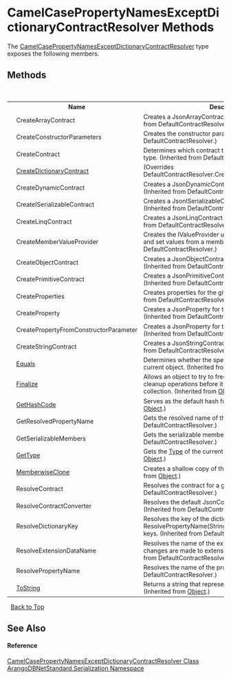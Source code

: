 # CamelCasePropertyNamesExceptDictionaryContractResolver Methods
 

The <a href="6c0e3af8-4ed4-8a7c-00e8-b34800fc0ee3">CamelCasePropertyNamesExceptDictionaryContractResolver</a> type exposes the following members.


## Methods
&nbsp;<table><tr><th></th><th>Name</th><th>Description</th></tr><tr><td>![Protected method](media/protmethod.gif "Protected method")</td><td>CreateArrayContract</td><td>
Creates a JsonArrayContract for the given type.
 (Inherited from DefaultContractResolver.)</td></tr><tr><td>![Protected method](media/protmethod.gif "Protected method")</td><td>CreateConstructorParameters</td><td>
Creates the constructor parameters.
 (Inherited from DefaultContractResolver.)</td></tr><tr><td>![Protected method](media/protmethod.gif "Protected method")</td><td>CreateContract</td><td>
Determines which contract type is created for the given type.
 (Inherited from DefaultContractResolver.)</td></tr><tr><td>![Protected method](media/protmethod.gif "Protected method")</td><td><a href="14d9a885-9813-120f-4e16-ace04e3c263e">CreateDictionaryContract</a></td><td> (Overrides DefaultContractResolver.CreateDictionaryContract(Type).)</td></tr><tr><td>![Protected method](media/protmethod.gif "Protected method")</td><td>CreateDynamicContract</td><td>
Creates a JsonDynamicContract for the given type.
 (Inherited from DefaultContractResolver.)</td></tr><tr><td>![Protected method](media/protmethod.gif "Protected method")</td><td>CreateISerializableContract</td><td>
Creates a JsonISerializableContract for the given type.
 (Inherited from DefaultContractResolver.)</td></tr><tr><td>![Protected method](media/protmethod.gif "Protected method")</td><td>CreateLinqContract</td><td>
Creates a JsonLinqContract for the given type.
 (Inherited from DefaultContractResolver.)</td></tr><tr><td>![Protected method](media/protmethod.gif "Protected method")</td><td>CreateMemberValueProvider</td><td>
Creates the IValueProvider used by the serializer to get and set values from a member.
 (Inherited from DefaultContractResolver.)</td></tr><tr><td>![Protected method](media/protmethod.gif "Protected method")</td><td>CreateObjectContract</td><td>
Creates a JsonObjectContract for the given type.
 (Inherited from DefaultContractResolver.)</td></tr><tr><td>![Protected method](media/protmethod.gif "Protected method")</td><td>CreatePrimitiveContract</td><td>
Creates a JsonPrimitiveContract for the given type.
 (Inherited from DefaultContractResolver.)</td></tr><tr><td>![Protected method](media/protmethod.gif "Protected method")</td><td>CreateProperties</td><td>
Creates properties for the given JsonContract.
 (Inherited from DefaultContractResolver.)</td></tr><tr><td>![Protected method](media/protmethod.gif "Protected method")</td><td>CreateProperty</td><td>
Creates a JsonProperty for the given <a href="https://docs.microsoft.com/dotnet/api/system.reflection.memberinfo" target="_blank" rel="noopener noreferrer">MemberInfo</a>.
 (Inherited from DefaultContractResolver.)</td></tr><tr><td>![Protected method](media/protmethod.gif "Protected method")</td><td>CreatePropertyFromConstructorParameter</td><td>
Creates a JsonProperty for the given <a href="https://docs.microsoft.com/dotnet/api/system.reflection.parameterinfo" target="_blank" rel="noopener noreferrer">ParameterInfo</a>.
 (Inherited from DefaultContractResolver.)</td></tr><tr><td>![Protected method](media/protmethod.gif "Protected method")</td><td>CreateStringContract</td><td>
Creates a JsonStringContract for the given type.
 (Inherited from DefaultContractResolver.)</td></tr><tr><td>![Public method](media/pubmethod.gif "Public method")</td><td><a href="https://docs.microsoft.com/dotnet/api/system.object.equals#system-object-equals(system-object)" target="_blank" rel="noopener noreferrer">Equals</a></td><td>
Determines whether the specified object is equal to the current object.
 (Inherited from <a href="https://docs.microsoft.com/dotnet/api/system.object" target="_blank" rel="noopener noreferrer">Object</a>.)</td></tr><tr><td>![Protected method](media/protmethod.gif "Protected method")</td><td><a href="https://docs.microsoft.com/dotnet/api/system.object.finalize#system-object-finalize" target="_blank" rel="noopener noreferrer">Finalize</a></td><td>
Allows an object to try to free resources and perform other cleanup operations before it is reclaimed by garbage collection.
 (Inherited from <a href="https://docs.microsoft.com/dotnet/api/system.object" target="_blank" rel="noopener noreferrer">Object</a>.)</td></tr><tr><td>![Public method](media/pubmethod.gif "Public method")</td><td><a href="https://docs.microsoft.com/dotnet/api/system.object.gethashcode#system-object-gethashcode" target="_blank" rel="noopener noreferrer">GetHashCode</a></td><td>
Serves as the default hash function.
 (Inherited from <a href="https://docs.microsoft.com/dotnet/api/system.object" target="_blank" rel="noopener noreferrer">Object</a>.)</td></tr><tr><td>![Public method](media/pubmethod.gif "Public method")</td><td>GetResolvedPropertyName</td><td>
Gets the resolved name of the property.
 (Inherited from DefaultContractResolver.)</td></tr><tr><td>![Protected method](media/protmethod.gif "Protected method")</td><td>GetSerializableMembers</td><td>
Gets the serializable members for the type.
 (Inherited from DefaultContractResolver.)</td></tr><tr><td>![Public method](media/pubmethod.gif "Public method")</td><td><a href="https://docs.microsoft.com/dotnet/api/system.object.gettype#system-object-gettype" target="_blank" rel="noopener noreferrer">GetType</a></td><td>
Gets the <a href="https://docs.microsoft.com/dotnet/api/system.type" target="_blank" rel="noopener noreferrer">Type</a> of the current instance.
 (Inherited from <a href="https://docs.microsoft.com/dotnet/api/system.object" target="_blank" rel="noopener noreferrer">Object</a>.)</td></tr><tr><td>![Protected method](media/protmethod.gif "Protected method")</td><td><a href="https://docs.microsoft.com/dotnet/api/system.object.memberwiseclone#system-object-memberwiseclone" target="_blank" rel="noopener noreferrer">MemberwiseClone</a></td><td>
Creates a shallow copy of the current <a href="https://docs.microsoft.com/dotnet/api/system.object" target="_blank" rel="noopener noreferrer">Object</a>.
 (Inherited from <a href="https://docs.microsoft.com/dotnet/api/system.object" target="_blank" rel="noopener noreferrer">Object</a>.)</td></tr><tr><td>![Public method](media/pubmethod.gif "Public method")</td><td>ResolveContract</td><td>
Resolves the contract for a given type.
 (Inherited from DefaultContractResolver.)</td></tr><tr><td>![Protected method](media/protmethod.gif "Protected method")</td><td>ResolveContractConverter</td><td>
Resolves the default JsonConverter for the contract.
 (Inherited from DefaultContractResolver.)</td></tr><tr><td>![Protected method](media/protmethod.gif "Protected method")</td><td>ResolveDictionaryKey</td><td>
Resolves the key of the dictionary. By default ResolvePropertyName(String) is used to resolve dictionary keys.
 (Inherited from DefaultContractResolver.)</td></tr><tr><td>![Protected method](media/protmethod.gif "Protected method")</td><td>ResolveExtensionDataName</td><td>
Resolves the name of the extension data. By default no changes are made to extension data names.
 (Inherited from DefaultContractResolver.)</td></tr><tr><td>![Protected method](media/protmethod.gif "Protected method")</td><td>ResolvePropertyName</td><td>
Resolves the name of the property.
 (Inherited from DefaultContractResolver.)</td></tr><tr><td>![Public method](media/pubmethod.gif "Public method")</td><td><a href="https://docs.microsoft.com/dotnet/api/system.object.tostring#system-object-tostring" target="_blank" rel="noopener noreferrer">ToString</a></td><td>
Returns a string that represents the current object.
 (Inherited from <a href="https://docs.microsoft.com/dotnet/api/system.object" target="_blank" rel="noopener noreferrer">Object</a>.)</td></tr></table>&nbsp;
<a href="#camelcasepropertynamesexceptdictionarycontractresolver-methods">Back to Top</a>

## See Also


#### Reference
<a href="6c0e3af8-4ed4-8a7c-00e8-b34800fc0ee3">CamelCasePropertyNamesExceptDictionaryContractResolver Class</a><br /><a href="b19a5281-5ab6-4a02-6b49-343596444efc">ArangoDBNetStandard.Serialization Namespace</a><br />